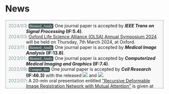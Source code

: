 # <i class="fas fa-rss "></i> News

<head>
	<title>Events</title>
	<style>
		.bottom_box {
			background-color: #F8F8F8;
			box-shadow: inset 0px 0px 5px -0.5px #888;
			/*z-index: 0px;*/
		}
		ul.events {
			list-style-type: none;
			width: auto; 
			padding: 10px;
			height: 200px; 
			overflow: auto; 
		}
		ul.events li {
			font-weight: normal;
			align-items: initial;
			position: relative;
			padding-left: 56px;
			z-index: 0;
		}
		ul.events li:before {
			content: attr(data-date) "";
			font-weight: normal;
			color: #809898;
			position: absolute;
			left: 0px;
			z-index: 0;
		}
		code {
            background-color: #485858 !important;
            color: white;
            padding: 1px 3px !important;
            margin: 0px !important;
            border-radius: 4px !important;
            font-family: "Arial Narrow" !important;
            font-size: 12px !important;
            z-index: 0;
        }
	</style>
</head>

<body>
<div class="bottom_box" >
	<ul class="events">
		<li data-date="2024/03">: <code>Biomed_Analy</code> One journal paper is accepted by <b><i>IEEE Trans on Signal Processing</i> (IF:5.4)</b>.</li>
		<li data-date="2024/03">: <a href="http://www.olsa.life/2024_Symposium/index.html">Oxford Life Science Alliance (OLSA) Annual Symposium 2024</a> will be held on Thursday, 7th March 2024, at Oxford.</li>
		<li data-date="2023/11">: <code>Biomed_Analy</code> One journal paper is accepted by <b><i>Medical Image Analysis</i> (IF:13.8)</b>.</li>
		<li data-date="2023/01">: <code>Biomed_Analy</code> One journal paper is accepted by <b><i>Computerized Medical Imaging and Graphics</i> (IF:7.4)</b>.</li>
		<li data-date="2022/09">: <code>Comput_Bio</code> One journal paper is accepted by <b><i>Cell Research </i> (IF:46.3)</b> with the released <a href="https://github.com/jianqingzheng/XBCR-net"><img src="https://img.shields.io/github/stars/jianqingzheng/XBCR-net?style=social&label=Code+★" /></a> and <a href="https://colab.research.google.com/github/jianqingzheng/XBCR-net/blob/main/XBCR_net.ipynb"><img src="https://colab.research.google.com/assets/colab-badge.svg" /></a>.</li>
		<li data-date="2022/07">: A 20-min oral presentation entitled <a href="https://link.springer.com/chapter/10.1007/978-3-031-12053-4_6">"Recursive Deformable Image Registration Network with Mutual Attention"</a> is given at MIUA 2022 in Cambridge.</li>
		<li data-date="2022/06">: <code>Surg_Navig</code> One conference paper is accepted by <b><i>MICCAI 2022</i></b> with the released <a href="https://github.com/br0202/M3Depth"><img src="https://img.shields.io/github/stars/br0202/M3Depth?style=social&label=Technique Code+★" /></a> and <a href="https://github.com/br0202/SL-Decoder"><img src="https://img.shields.io/github/stars/br0202/SL-Decoder?style=social&label=Data+★" /></a>.</li>
		<li data-date="2022/05">: <code>Biomed_Analy</code> Two conference papers are accepted by <b><i>MIUA 2022</i></b>, one oral presentation and one poster session.</li>
	</ul>
</div>
</body>
